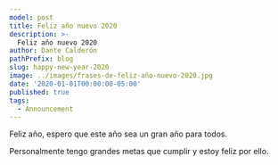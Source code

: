 ```yaml
---
model: post
title: Feliz año nuevo 2020
description: >- 
  Feliz año nuevo 2020 
author: Dante Calderón
pathPrefix: blog
slug: happy-new-year-2020
image: ../images/frases-de-feliz-año-nuevo-2020.jpg
date: '2020-01-01T00:00:00-05:00'
published: true
tags:
  - Announcement
---
```


Feliz año, espero que este año sea un gran año para todos.

Personalmente tengo grandes metas que cumplir y estoy feliz por ello.

